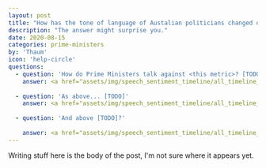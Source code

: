 ```yaml
---
layout: post
title: "How has the tone of language of Austalian politicians changed over time?"
description: "The answer might surprise you."
date: 2020-08-15
categories: prime-ministers
by: 'Thaum'
icon: 'help-circle'
questions:
  - question: 'How do Prime Ministers talk against <this metric>? [TODO]'
    answer: <a href="assets/img/speech_sentiment_timeline/all_timeline_hierarchy_0.png"><img src="assets/img/speech_sentiment_timeline/allpm_hierarchy_0.png"><a>
    
  - question: 'As above... [TODO]'
    answer: <a href="assets/img/speech_sentiment_timeline/all_timeline_hierarchy_1.png"><img src="assets/img/speech_sentiment_timeline/allpm_hierarchy_1.png"><a>
    
  - question: 'And above [TODO]?'
    
    answer: <a href="assets/img/speech_sentiment_timeline/all_timeline_hierarchy_2.png"><img src="assets/img/speech_sentiment_timeline/allpm_hierarchy_2.png"><a>
---
```


Writing stuff here is the body of the post, I'm not sure where it appears yet.
